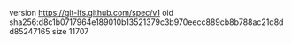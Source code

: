 version https://git-lfs.github.com/spec/v1
oid sha256:d8c1b0717964e189010b13521379c3b970eecc889cb8b788ac21d8dd85247165
size 11707
